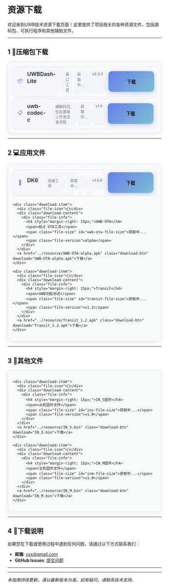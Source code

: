 # 资源下载

欢迎来到UWB技术资源下载页面！这里提供了项目相关的各种资源文件，包括源码包、可执行程序和其他辅助文件。

---

## 1 📁压缩包下载

<div class="download-section">
  <div class="download-grid">
    <div class="download-item">
      <div class="file-icon">📦</div>
      <div class="download-content">
        <div class="file-info">
          <h4 style="margin-right: 15px;">UWBDash-Lite</h4>
          <span>串口工具</span>
          <span class="file-size" id="uwbdash-file-size">获取中...</span>
          <span class="file-version">v2.0.2</span>
        </div>
      </div>
      <a href="../resource/UWBDash-Lite.zip" class="download-btn" download="UWBDash-Lite.zip">下载</a>
    </div>
    <div class="download-item">
      <div class="file-icon">📋</div>
      <div class="download-content">
        <div class="file-info">
          <h4 style="margin-right: 15px;">uwb-codec-c</h4>
          <span>编解码包,在此基础上开发交易流程</span>
          <span class="file-size" id="protocol-file-size">获取中...</span>
          <span class="file-version">v1.0</span>
        </div>
      </div>
      <a href="../resource/uwb_com_protocol_v1.0.rar" class="download-btn" download="uwb_com_protocol_v1.0.rar">下载</a>
    </div>
    
  </div>
</div>

---

## 2 💻应用文件

<div class="download-section">
  <div class="download-grid">
    <div class="download-item">
      <div class="file-icon">📡</div>
      <div class="download-content">
        <div class="file-info">
          <h4 style="margin-right: 15px;">DK6</h4>
          <span>烧录工具</span>
          <span class="file-size" id="dk6-file-size">获取中...</span>
          <span class="file-version">v1.0.0</span>
        </div>
      </div>
      <a href="../resource/DK6Prog.exe" class="download-btn" download="DK6Prog.exe">下载</a>
    </div>
    
    <div class="download-item">
      <div class="file-icon">📱</div>
      <div class="download-content">
        <div class="file-info">
          <h4 style="margin-right: 15px;">UWB-OTA</h4>
          <span>BLE OTA工具</span>
          <span class="file-size" id="uwb-ota-file-size">获取中...</span>
          <span class="file-version">alpha</span>
        </div>
      </div>
      <a href="../resource/UWB-OTA-alpha.apk" class="download-btn" download="UWB-OTA-alpha.apk">下载</a>
    </div>
    
    <div class="download-item">
      <div class="file-icon">🧪</div>
      <div class="download-content">
        <div class="file-info">
          <h4 style="margin-right: 15px;">Transit</h4>
          <span>UWB功能测试</span>
          <span class="file-size" id="transit-file-size">获取中...</span>
          <span class="file-version">v1.2</span>
        </div>
      </div>
      <a href="../resource/Transit_1.2.apk" class="download-btn" download="Transit_1.2.apk">下载</a>
    </div>
    
  </div>
</div>

---

## 3 📄其他文件

<div class="download-section">
  <div class="download-grid">
    
    <div class="download-item">
      <div class="file-icon">🔧</div>
      <div class="download-content">
        <div class="file-info">
          <h4 style="margin-right: 15px;">IN_S固件</h4>
          <span>从机固件文件</span>
          <span class="file-size" id="ins-file-size">获取中...</span>
          <span class="file-version">v1.0</span>
        </div>
      </div>
      <a href="../resource/IN_S.bin" class="download-btn" download="IN_S.bin">下载</a>
    </div>
    
    <div class="download-item">
      <div class="file-icon">🔧</div>
      <div class="download-content">
        <div class="file-info">
          <h4 style="margin-right: 15px;">IN_M固件</h4>
          <span>主机固件文件</span>
          <span class="file-size" id="inm-file-size">获取中...</span>
          <span class="file-version">v1.0</span>
        </div>
      </div>
      <a href="../resource/IN_M.bin" class="download-btn" download="IN_M.bin">下载</a>
    </div>
    
  </div>
</div>

---

## 4 📝下载说明

如果您在下载或使用过程中遇到任何问题，请通过以下方式联系我们：

- **邮箱**: xxx@gmail.com
- **GitHub Issues**: [提交问题](https://github.com/ximing766/ximing766.github.io/issues)

---

<style>

.download-section {
  margin: 1rem 0;
  padding: 1rem;
  border: 1px solid rgba(59, 130, 246, 0.2);
  border-radius: 12px;
  background: linear-gradient(135deg,
    rgba(232, 245, 243, 0.27) 100%,
    rgba(255, 255, 255, 0.95) 0%);
  backdrop-filter: blur(10px);
  box-shadow: 0 4px 16px rgba(0, 0, 0, 0.06);
}

.section-header {
  text-align: center;
  margin-bottom: 1rem;
}

.section-header h3 {
  color: #1e293b;
  margin-bottom: 0.5rem;
  font-weight: 600;
}

.section-header p {
  color: #64748b;
  font-size: 0.9rem;
}

.download-grid {
  display: flex;
  flex-direction: column;
  gap: 0.5rem;
}

.download-item {
  background: linear-gradient(135deg, 
    rgba(248, 229, 250, 0.27) 0%, 
    rgba(248, 250, 252, 0.95) 100%);
  padding: 0.5rem 0.5rem;
  border-radius: 8px;
  border: 1px solid rgba(226, 232, 240, 0.8);
  box-shadow: 0 2px 8px rgba(0, 0, 0, 0.04);
  display: flex;
  align-items: center;
  gap: 0.5rem;
  transition: all 0.2s ease;
  position: relative;
  overflow: hidden;
  min-height: 40px;
}

.download-item::before {
  content: '';
  position: absolute;
  top: 0;
  left: -100%;
  width: 100%;
  height: 100%;
  background: linear-gradient(90deg, 
    transparent 0%, 
    rgba(59, 130, 246, 0.08) 50%, 
    transparent 100%);
  transition: left 0.5s ease;
}

.download-item:hover {
  transform: translateY(-1px);
  box-shadow: 0 4px 16px rgba(59, 130, 246, 0.12);
  border-color: rgba(59, 130, 246, 0.25);
}

.download-item:hover::before {
  left: 100%;
}

.file-icon {
  font-size: 1rem;
  min-width: 30px;
  text-align: center;
  background: linear-gradient(135deg, #3b82f6, #8b5cf6);
  -webkit-background-clip: text;
  -webkit-text-fill-color: transparent;
  background-clip: text;
  filter: drop-shadow(0 1px 2px rgba(59, 130, 246, 0.2));
}

.download-content {
  flex: 1;
  display: flex;
  flex-direction: column;
  gap: 0.25rem;
}

.download-item h4 {
  color: #1e293b;
  margin: 0;
  font-size: 1.1rem;
  font-weight: 600;
  line-height: 1.3;
}

.download-item p {
  color: #64748b;
  font-size: 0.85rem;
  margin: 0;
  line-height: 1.4;
}

.file-info {
  display: flex;
  gap: 0.5rem;
  font-size: 0.75rem;
  color: #64748b;
  margin-top: 0.25rem;
}

.file-info span {
  background: rgba(241, 245, 249, 0.8);
  padding: 0.15rem 0.5rem;
  border-radius: 12px;
  border: 1px solid rgba(226, 232, 240, 0.6);
  font-weight: 500;
}

.download-btn {
  display: inline-flex;
  align-items: center;
  justify-content: center;
  background: linear-gradient(135deg, #667eea 0%,rgb(125, 192, 209) 100%);
  padding: 0.75rem 1.5rem;
  border-radius: 12px;
  text-decoration: none;
  font-weight: 600;
  font-size: 0.9rem;
  transition: all 0.3s cubic-bezier(0.4, 0, 0.2, 1);
  box-shadow: 0 4px 15px rgba(102, 126, 234, 0.4);
  min-width: 100px;
  height: 42px;
  position: relative;
  overflow: hidden;
  border: 1px solid rgba(255, 255, 255, 0.2);
  backdrop-filter: blur(10px);
}

.download-btn::before {
  content: '';
  position: absolute;
  top: 0;
  left: -100%;
  width: 100%;
  height: 100%;
  background: linear-gradient(90deg, 
    transparent 0%, 
    rgba(255, 255, 255, 0.3) 50%, 
    transparent 100%);
  transition: left 0.5s ease;
}

.download-btn::after {
  content: '';
  position: absolute;
  inset: 0;
  background: linear-gradient(135deg, #764ba2 0%, #667eea 100%);
  opacity: 0;
  transition: opacity 0.3s ease;
  z-index: -1;
}

.download-btn:hover {
  transform: translateY(-2px) scale(1.02);
  box-shadow: 0 8px 25px rgba(102, 126, 234, 0.6);
  text-decoration: none;
  color: white;
}

.download-btn:hover::before {
  left: 100%;
}

.download-btn:hover::after {
  opacity: 1;
}

.download-btn:active {
  transform: translateY(0) scale(0.98);
  transition: all 0.1s ease;
}

.download-btn span {
  margin-right: 0.5rem;
  font-size: 1rem;
  filter: drop-shadow(0 1px 2px rgba(0, 0, 0, 0.3));
}

@media (max-width: 768px) {
  .download-item {
    flex-direction: column;
    text-align: center;
    gap: 0.75rem;
    padding: 1rem;
    min-height: auto;
  }
  
  .file-info {
    justify-content: center;
    flex-wrap: wrap;
  }
  
  .download-section {
    padding: 1rem;
  }
}
</style>

<script>
// Auto-fetch file information
async function fetchFileInfo() {
  try {
    // Try to fetch file sizes using HEAD request first
    const dk6Response = await fetch('../resource/DK6Prog.exe', { method: 'HEAD' });
    const uwbdashResponse = await fetch('../resource/UWBDash-Lite.zip', { method: 'HEAD' });
    const protocolResponse = await fetch('../resource/uwb_com_protocol_v1.0.rar', { method: 'HEAD' });
    const insResponse = await fetch('../resource/IN_S.bin', { method: 'HEAD' });
    const inmResponse = await fetch('../resource/IN_M.bin', { method: 'HEAD' });
    const uwbOtaResponse = await fetch('../resource/UWB-OTA-alpha.apk', { method: 'HEAD' });
    const transitResponse = await fetch('../resource/Transit_1.2.apk', { method: 'HEAD' });
    
    // Update DK6Prog.exe file size
    if (dk6Response.ok) {
      const contentLength = dk6Response.headers.get('content-length');
      if (contentLength) {
        const sizeInMB = (parseInt(contentLength) / (1024 * 1024)).toFixed(1);
        document.getElementById('dk6-file-size').textContent = sizeInMB + ' MB';
      } else {
        document.getElementById('dk6-file-size').textContent = '1.8 MB';
      }
    } else {
      document.getElementById('dk6-file-size').textContent = '1.8 MB';
    }
    
    // Update UWBDash-Lite.zip file size
    if (uwbdashResponse.ok) {
      const contentLength = uwbdashResponse.headers.get('content-length');
      if (contentLength) {
        const sizeInMB = (parseInt(contentLength) / (1024 * 1024)).toFixed(1);
        document.getElementById('uwbdash-file-size').textContent = sizeInMB + ' MB';
      } else {
        document.getElementById('uwbdash-file-size').textContent = '71.4 MB';
      }
    } else {
      document.getElementById('uwbdash-file-size').textContent = '71.4 MB';
    }
    
    // Update uwb_com_protocol_v1.0.rar file size
    if (protocolResponse.ok) {
      const contentLength = protocolResponse.headers.get('content-length');
      if (contentLength) {
        const sizeInKB = (parseInt(contentLength) / 1024).toFixed(1);
        document.getElementById('protocol-file-size').textContent = sizeInKB + ' KB';
      } else {
        document.getElementById('protocol-file-size').textContent = '5.1 KB';
      }
    } else {
      document.getElementById('protocol-file-size').textContent = '5.1 KB';
    }
    
    // Update IN_S.bin file size
    if (insResponse.ok) {
      const contentLength = insResponse.headers.get('content-length');
      if (contentLength) {
        const sizeInKB = (parseInt(contentLength) / 1024).toFixed(1);
        document.getElementById('ins-file-size').textContent = sizeInKB + ' KB';
      } else {
        document.getElementById('ins-file-size').textContent = '1.7 KB';
      }
    } else {
      document.getElementById('ins-file-size').textContent = '1.7 KB';
    }
    
    // Update IN_M.bin file size
    if (inmResponse.ok) {
      const contentLength = inmResponse.headers.get('content-length');
      if (contentLength) {
        const sizeInKB = (parseInt(contentLength) / 1024).toFixed(1);
        document.getElementById('inm-file-size').textContent = sizeInKB + ' KB';
      } else {
        document.getElementById('inm-file-size').textContent = '2.8 KB';
      }
    } else {
      document.getElementById('inm-file-size').textContent = '2.8 KB';
    }
    
    // Update UWB-OTA-alpha.apk file size
    if (uwbOtaResponse.ok) {
      const contentLength = uwbOtaResponse.headers.get('content-length');
      if (contentLength) {
        const sizeInMB = (parseInt(contentLength) / (1024 * 1024)).toFixed(1);
        document.getElementById('uwb-ota-file-size').textContent = sizeInMB + ' MB';
      } else {
        document.getElementById('uwb-ota-file-size').textContent = '8.5 MB';
      }
    } else {
      document.getElementById('uwb-ota-file-size').textContent = '8.5 MB';
    }
    
    // Update Transit_1.2.apk file size
    if (transitResponse.ok) {
      const contentLength = transitResponse.headers.get('content-length');
      if (contentLength) {
        const sizeInMB = (parseInt(contentLength) / (1024 * 1024)).toFixed(1);
        document.getElementById('transit-file-size').textContent = sizeInMB + ' MB';
      } else {
        document.getElementById('transit-file-size').textContent = '12.3 MB';
      }
    } else {
      document.getElementById('transit-file-size').textContent = '12.3 MB';
    }
  } catch (error) {
    console.log('Failed to fetch file info, using fallback sizes:', error);
    // Set fallback sizes for all files
    document.getElementById('dk6-file-size').textContent = '1.8 MB';
    document.getElementById('uwbdash-file-size').textContent = '71.4 MB';
    document.getElementById('protocol-file-size').textContent = '5.1 KB';
    document.getElementById('ins-file-size').textContent = '1.7 KB';
    document.getElementById('inm-file-size').textContent = '2.8 KB';
    document.getElementById('uwb-ota-file-size').textContent = '8.5 MB';
    document.getElementById('transit-file-size').textContent = '12.3 MB';
  }
}

// Run when page loads
document.addEventListener('DOMContentLoaded', fetchFileInfo);

function downloadFile(filename) {
  // This is a placeholder function
  // In a real implementation, you would handle the actual file download
  alert('下载功能正在开发中，文件名: ' + filename);
  
  // Example of how you might implement actual downloads:
  // window.open('/downloads/' + filename, '_blank');
}
</script>

---

*本指南持续更新，请以最新版本为准。如有疑问，请联系技术支持。*